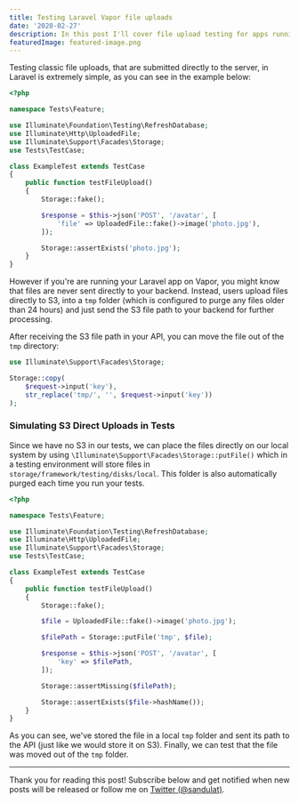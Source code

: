 ```yaml
---
title: Testing Laravel Vapor file uploads
date: '2020-02-27'
description: In this post I'll cover file upload testing for apps running on Vapor, since there is no official documentation on how to do it.
featuredImage: featured-image.png
---
```


Testing classic file uploads, that are submitted directly to the server, in Laravel is extremely simple, as you can see in the example below:

```php
<?php

namespace Tests\Feature;

use Illuminate\Foundation\Testing\RefreshDatabase;
use Illuminate\Http\UploadedFile;
use Illuminate\Support\Facades\Storage;
use Tests\TestCase;

class ExampleTest extends TestCase
{
    public function testFileUpload()
    {
        Storage::fake();

        $response = $this->json('POST', '/avatar', [
            'file' => UploadedFile::fake()->image('photo.jpg'),
        ]);

        Storage::assertExists('photo.jpg');
    }
}
```

However if you're are running your Laravel app on Vapor, you might know that files are never sent directly to your backend. Instead, users upload files directly to S3, into a `tmp` folder (which is configured to purge any files older than 24 hours) and just send the S3 file path to your backend for further processing.

After receiving the S3 file path in your API, you can move the file out of the `tmp` directory:

```php
use Illuminate\Support\Facades\Storage;

Storage::copy(
    $request->input('key'),
    str_replace('tmp/', '', $request->input('key'))
);
```

### Simulating S3 Direct Uploads in Tests

Since we have no S3 in our tests, we can place the files directly on our local system by using `\Illuminate\Support\Facades\Storage::putFile()` which in a testing environment will store files in `storage/framework/testing/disks/local`. This folder is also automatically purged each time you run your tests.

```php
<?php

namespace Tests\Feature;

use Illuminate\Foundation\Testing\RefreshDatabase;
use Illuminate\Http\UploadedFile;
use Illuminate\Support\Facades\Storage;
use Tests\TestCase;

class ExampleTest extends TestCase
{
    public function testFileUpload()
    {
        Storage::fake();

        $file = UploadedFile::fake()->image('photo.jpg');

        $filePath = Storage::putFile('tmp', $file);

        $response = $this->json('POST', '/avatar', [
            'key' => $filePath,
        ]);

        Storage::assertMissing($filePath);

        Storage::assertExists($file->hashName());
    }
}
```

As you can see, we've stored the file in a local `tmp` folder and sent its path to the API (just like we would store it on S3). Finally, we can test that the file was moved out of the `tmp` folder.

---

Thank you for reading this post! Subscribe below and get notified when new posts will be released or follow me on [Twitter (@sandulat)](https://twitter.com/sandulat). 

